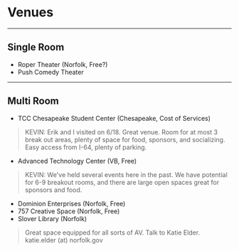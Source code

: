 # Venues

---

## Single Room

- Roper Theater (Norfolk, Free?)
- Push Comedy Theater

---

## Multi Room

- TCC Chesapeake Student Center (Chesapeake, Cost of Services)  
> KEVIN: Erik and I visited on 6/18.  Great venue.  Room for at most 3 break out areas, plenty of space for food, sponsors,  and socializing.  Easy access from I-64, plenty of parking.
- Advanced Technology Center (VB, Free)
> KEVIN: We've held several events here in the past.  We have potential for 6-9 breakout rooms, and there are large open spaces great for sponsors and food.  
- Dominion Enterprises (Norfolk, Free)
- 757 Creative Space (Norfolk, Free)
- Slover Library (Norfolk)
> Great space equipped for all sorts of AV. Talk to Katie Elder. katie.elder (at) norfolk.gov
